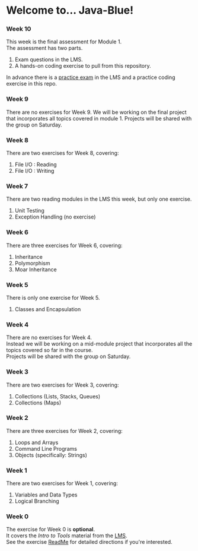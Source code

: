 # Welcome to... Java-Blue!

### Week 10
This week is the final assessment for Module 1.  
The assessment has two parts.
1. Exam questions in the LMS.
2. A hands-on coding exercise to pull from this repository.

In advance there is a [practice exam](https://lms.techelevator.com/cohorts/212/blocks/35/content_files/01_Exam/10-about.md)
in the LMS and a practice coding exercise in this repo.

### Week 9
There are no exercises for Week 9.
We will be working on the final project that incorporates all topics covered in module 1.
Projects will be shared with the group on Saturday.

### Week 8
There are two exercises for Week 8, covering:
1. File I/O : Reading
2. File I/O : Writing

### Week 7
There are two reading modules in the LMS this week, but only one exercise.
1. Unit Testing
2. Exception Handling (no exercise)

### Week 6
There are three exercises for Week 6, covering:
1. Inheritance
2. Polymorphism
3. Moar Inheritance

### Week 5
There is only one exercise for Week 5.
1. Classes and Encapsulation

### Week 4
There are no exercises for Week 4.  
Instead we will be working on a mid-module project that incorporates all the topics covered so far in the course.  
Projects will be shared with the group on Saturday.

### Week 3
There are two exercises for Week 3, covering:
1. Collections (Lists, Stacks, Queues)
2. Collections (Maps)

### Week 2
There are three exercises for Week 2, covering:
1. Loops and Arrays
2. Command Line Programs
3. Objects (specifically: Strings)

### Week 1
There are two exercises for Week 1, covering:
1. Variables and Data Types
2. Logical Branching

### Week 0
The exercise for Week 0 is **optional**.  
It covers the _Intro to Tools_ material from the [LMS](https://lms.techelevator.com/cohorts/b52366a04ab0bda657).  
See the exercise [ReadMe](/java/module-1/week-0/01_Intro_To_Tools/exercise/README.md) for detailed directions
if you're interested. 